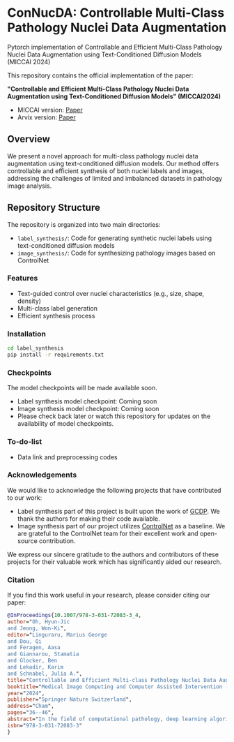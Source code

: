 # ConNucDA: Controllable Multi-Class Pathology Nuclei Data Augmentation
Pytorch implementation of Controllable and Efficient Multi-Class Pathology Nuclei Data Augmentation using Text-Conditioned Diffusion Models (MICCAI 2024)

This repository contains the official implementation of the paper:

**"Controllable and Efficient Multi-Class Pathology Nuclei Data Augmentation using Text-Conditioned Diffusion Models" (MICCAI2024)** 

- MICCAI version: [Paper](https://link.springer.com/chapter/10.1007/978-3-031-72083-3_4)
- Arvix version: [Paper](https://arxiv.org/abs/2407.14434)

## Overview

We present a novel approach for multi-class pathology nuclei data augmentation using text-conditioned diffusion models. Our method offers controllable and efficient synthesis of both nuclei labels and images, addressing the challenges of limited and imbalanced datasets in pathology image analysis.

## Repository Structure

The repository is organized into two main directories:

- `label_synthesis/`: Code for generating synthetic nuclei labels using text-conditioned diffusion models
- `image_synthesis/`: Code for synthesizing pathology images based on ControlNet

### Features

- Text-guided control over nuclei characteristics (e.g., size, shape, density)
- Multi-class label generation
- Efficient synthesis process

### Installation

```bash
cd label_synthesis
pip install -r requirements.txt
```

### Checkpoints
The model checkpoints will be made available soon.
- Label synthesis model checkpoint: Coming soon
- Image synthesis model checkpoint: Coming soon
- Please check back later or watch this repository for updates on the availability of model checkpoints.

### To-do-list
- Data link and preprocessing codes

### Acknowledgements

We would like to acknowledge the following projects that have contributed to our work:

- Label synthesis part of this project is built upon the work of [GCDP](https://github.com/pmh9960/GCDP). We thank the authors for making their code available.
- Image synthesis part of our project utilizes [ControlNet](https://github.com/lllyasviel/ControlNet) as a baseline. We are grateful to the ControlNet team for their excellent work and open-source contribution.

We express our sincere gratitude to the authors and contributors of these projects for their valuable work which has significantly aided our research.

### Citation

If you find this work useful in your research, please consider citing our paper:
```bibtex
@InProceedings{10.1007/978-3-031-72083-3_4,
author="Oh, Hyun-Jic
and Jeong, Won-Ki",
editor="Linguraru, Marius George
and Dou, Qi
and Feragen, Aasa
and Giannarou, Stamatia
and Glocker, Ben
and Lekadir, Karim
and Schnabel, Julia A.",
title="Controllable and Efficient Multi-class Pathology Nuclei Data Augmentation Using Text-Conditioned Diffusion Models",
booktitle="Medical Image Computing and Computer Assisted Intervention -- MICCAI 2024",
year="2024",
publisher="Springer Nature Switzerland",
address="Cham",
pages="36--46",
abstract="In the field of computational pathology, deep learning algorithms have made significant progress in tasks such as nuclei segmentation and classification. However, the potential of these advanced methods is limited by the lack of available labeled data. Although image synthesis via recent generative models has been actively explored to address this challenge, existing works have barely addressed label augmentation and are mostly limited to single-class and unconditional label generation. In this paper, we introduce a novel two-stage framework for multi-class nuclei data augmentation using text-conditional diffusion models. In the first stage, we innovate nuclei label synthesis by generating multi-class semantic labels and corresponding instance maps through a joint diffusion model conditioned by text prompts that specify the label structure information. In the second stage, we utilize a semantic and text-conditional latent diffusion model to efficiently generate high-quality pathology images that align with the generated nuclei label images. We demonstrate the effectiveness of our method on large and diverse pathology nuclei datasets, with evaluations including qualitative and quantitative analyses, as well as assessments of downstream tasks.",
isbn="978-3-031-72083-3"
}
```
